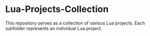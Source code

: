 # Lua-Projects-Collection
This repository serves as a collection of various Lua projects. Each subfolder represents an individual Lua project.
